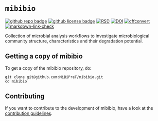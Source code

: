 # `mibibio`

[![github repo badge](https://img.shields.io/badge/github-repo-000.svg?logo=github&labelColor=gray&color=blue)](https://github.com/MiBiPreT/mibibio) [![github license badge](https://img.shields.io/github/license/MiBiPreT/mibibio)](https://github.com/MiBiPreT/mibibio) [![RSD](https://img.shields.io/badge/rsd-mibibio-00a3e3.svg)](https://www.research-software.nl/software/mibibio) [![DOI](https://zenodo.org/badge/DOI/10.5281/zenodo.15174211.svg)](https://doi.org/10.5281/zenodo.15174211) [![cffconvert](https://github.com/MiBiPreT/mibibio/actions/workflows/cffconvert.yml/badge.svg)](https://github.com/MiBiPreT/mibibio/actions/workflows/cffconvert.yml) [![markdown-link-check](https://github.com/MiBiPreT/mibibio/actions/workflows/markdown-link-check.yml/badge.svg)](https://github.com/MiBiPreT/mibibio/actions/workflows/markdown-link-check.yml)


Collection of microbial analysis workflows to investigate microbiological community structure, characteristics and their degradation potential.

## Getting a copy of mibibio

To get a copy of the mibibio repository, do:

```console
git clone git@github.com:MiBiPreT/mibibio.git
cd mibibio
```

## Contributing

If you want to contribute to the development of mibibio,
have a look at the [contribution guidelines](CONTRIBUTING.md).
